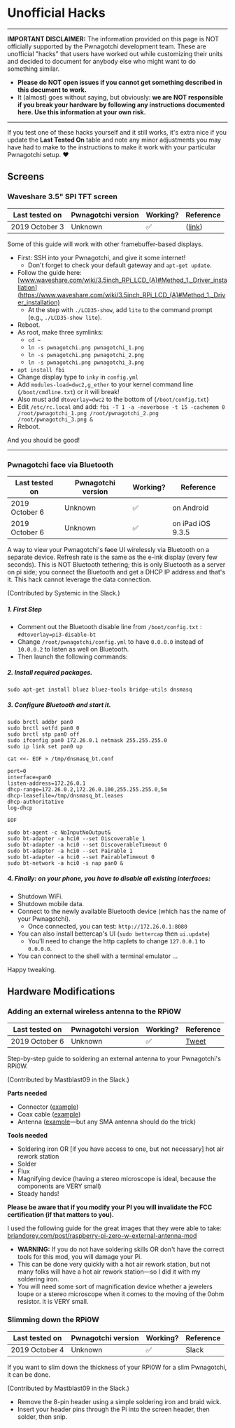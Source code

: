 # Unofficial Hacks
---
**IMPORTANT DISCLAIMER:** The information provided on this page is NOT officially supported by the Pwnagotchi development team. These are unofficial "hacks" that users have worked out while customizing their units and decided to document for anybody else who might want to do something similar. 

- **Please do NOT open issues if you cannot get something described in this document to work.** 
- It (almost) goes without saying, but obviously: **we are NOT responsible if you break your hardware by following any instructions documented here. Use this information at your own risk.**

---
If you test one of these hacks yourself and it still works, it's extra nice if you update the **Last Tested On** table and note any minor adjustments you may have had to make to the instructions to make it work with your particular Pwnagotchi setup. :heart:


## Screens
### Waveshare 3.5" SPI TFT screen

Last tested on | Pwnagotchi version | Working? | Reference
---------------|--------------------|----------|-----------|
2019 October 3 | Unknown | :white_check_mark: | ([link](https://github.com/evilsocket/pwnagotchi/issues/124#issue-502346040))

Some of this guide will work with other framebuffer-based displays.

- First: SSH into your Pwnagotchi, and give it some internet! 
  - Don't forget to check your default gateway and `apt-get update`.
- Follow the guide here: [www.waveshare.com/wiki/3.5inch_RPi_LCD_(A)#Method_1._Driver_installation](https://www.waveshare.com/wiki/3.5inch_RPi_LCD_(A)#Method_1._Driver_installation)
  - At the step with `./LCD35-show`, add `lite` to the command prompt (e.g., `./LCD35-show lite`).
- Reboot.
- As root, make three symlinks:
  - `cd ~`
  - `ln -s pwnagotchi.png pwnagotchi_1.png`
  - `ln -s pwnagotchi.png pwnagotchi_2.png`
  - `ln -s pwnagotchi.png pwnagotchi_3.png`
- `apt install fbi`
- Change display type to `inky` in `config.yml`
- Add `modules-load=dwc2,g_ether` to your kernel command line (`/boot/cmdline.txt`) or it will break!
- Also must add `dtoverlay=dwc2` to the bottom of (`/boot/config.txt`)
- Edit `/etc/rc.local` and add: `fbi -T 1 -a -noverbose -t 15 -cachemem 0 /root/pwnagotchi_1.png /root/pwnagotchi_2.png /root/pwnagotchi_3.png &`
- Reboot.

And you should be good!

---
### Pwnagotchi face via Bluetooth
Last tested on | Pwnagotchi version | Working? | Reference
---------------|--------------------|----------|-----------|
2019 October 6 | Unknown | :white_check_mark: | on Android
2019 October 6 | Unknown | :white_check_mark: | on iPad iOS 9.3.5

A way to view your Pwnagotchi's ~~face~~ UI wirelessly via Bluetooth on a separate device. Refresh rate is the same as the e-ink display (every few seconds). This is NOT Bluetooth tethering; this is only Bluetooth as a server on pi side; you connect the Bluetooth and get a DHCP IP address and that's it. This hack cannot leverage the data connection.

(Contributed by Systemic in the Slack.)

##### 1. First Step
- Comment out the Bluetooth disable line from `/boot/config.txt` : `#dtoverlay=pi3-disable-bt`
- Change `/root/pwnagotchi/config.yml` to have `0.0.0.0` instead of `10.0.0.2` to listen as well on Bluetooth.
- Then launch the following commands:

##### 2. Install required packages.

```sudo apt-get install bluez bluez-tools bridge-utils dnsmasq```

##### 3. Configure Bluetooth and start it.
```sudo modprobe bnep
sudo brctl addbr pan0
sudo brctl setfd pan0 0
sudo brctl stp pan0 off
sudo ifconfig pan0 172.26.0.1 netmask 255.255.255.0
sudo ip link set pan0 up
```

```cat <<- EOF > /tmp/dnsmasq_bt.conf```

```bind-interfaces
port=0
interface=pan0
listen-address=172.26.0.1
dhcp-range=172.26.0.2,172.26.0.100,255.255.255.0,5m
dhcp-leasefile=/tmp/dnsmasq_bt.leases
dhcp-authoritative
log-dhcp
```

```EOF```

```sudo dnsmasq -C /tmp/dnsmasq_bt.conf
sudo bt-agent -c NoInputNoOutput&
sudo bt-adapter -a hci0 --set Discoverable 1
sudo bt-adapter -a hci0 --set DiscoverableTimeout 0
sudo bt-adapter -a hci0 --set Pairable 1
sudo bt-adapter -a hci0 --set PairableTimeout 0
sudo bt-network -a hci0 -s nap pan0 &
```

##### 4. Finally: on your phone, you have to disable all existing interfaces:

- Shutdown WiFi.
- Shutdown mobile data.
- Connect to the newly available Bluetooth device (which has the name of your Pwnagotchi).
   - Once connected, you can test: `http://172.26.0.1:8080`
- You can also install bettercap's UI (`sudo bettercap` then `ui.update`) 
   - You'll need to change the http caplets to change `127.0.0.1` to `0.0.0.0`.
- You can connect to the shell with a terminal emulator ...

Happy tweaking.

## Hardware Modifications
### Adding an external wireless antenna to the RPi0W
Last tested on | Pwnagotchi version | Working? | Reference
---------------|--------------------|----------|-----------|
2019 October 6 | Unknown | :white_check_mark: | [Tweet](https://twitter.com/mastblast09/status/1180938109850136576)

Step-by-step guide to soldering an external antenna to your Pwnagotchi's RPi0W.

(Contributed by Mastblast09 in the Slack.)

**Parts needed**

- Connector ([example](https://uk.farnell.com/hirose-hrs/u-fl-r-smt-1-10/rf-coaxial-u-fl-straight-jack/dp/1688077?CMP=i-ddd7-00001003))
- Coax cable ([example](https://uk.farnell.com/multicomp/r-134g7210150ca/cable-u-fl-sma-rp-150mm-50ohm/dp/1699261?CMP=i-ddd7-00001003))
- Antenna ([example](https://uk.farnell.com/siretta/delta6c-x-smam-s-rp-11/swivel-antenna-2-4-5-8ghz-sma/dp/2717651?st=sma%20antenna)—but any SMA antenna should do the trick)

**Tools needed**

- Soldering iron OR [if you have access to one, but not necessary] hot air rework station
- Solder
- Flux
- Magnifying device (having a stereo microscope is ideal, because the components are VERY small)
- Steady hands!

**Please be aware that if you modify your PI you will invalidate the FCC certification (if that matters to you).**

I used the following guide for the great images that they were able to take: [briandorey.com/post/raspberry-pi-zero-w-external-antenna-mod](https://www.briandorey.com/post/raspberry-pi-zero-w-external-antenna-mod)

- **WARNING:** If you do not have soldering skills OR don't have the correct tools for this mod, you will damage your Pi.
- This can be done very quickly with a hot air rework station, but not many folks will have a hot air rework station—so I did it with my soldering iron.
- You will need some sort of magnification device whether a jewelers loupe or a stereo microscope when it comes to the moving of the 0ohm resistor. it is VERY small.

### Slimming down the RPi0W
Last tested on | Pwnagotchi version | Working? | Reference
---------------|--------------------|----------|-----------|
2019 October 4 | Unknown | :white_check_mark: | Slack

If you want to slim down the thickness of your RPi0W for a slim Pwnagotchi, it can be done.

(Contributed by Mastblast09 in the Slack.)

- Remove the 8-pin header using a simple soldering iron and braid wick.
- Insert your header pins through the Pi into the screen header, then solder, then snip.
